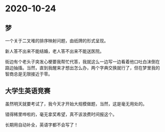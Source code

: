 # 2020-10-24

## 梦

一个关于二叉堆的排序映射问题，由纸牌的形式呈现。

新人答不出来不能结婚，老人答不出来不能送医院。

街边有个老头子突发心梗要我帮忙代答，我就这么一边写一边看着他口吐白沫倒在路边抽搐。当然，直到我醒来才想出怎么办，两个字典交换就行了，但在梦里我的智商总是无限接近于零。



## 大学生英语竞赛

虽然明天就要考试了，我今天才开始大规模做题，当然，这是毫无用处的。

错得稀里哗啦的，毫无拿奖希望，真不该浪费时间报这个。

长期用自动补全，英语字都不会写了！



